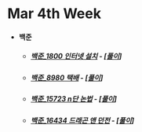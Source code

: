 # Mar 4th Week

- #### 백준

  - ##### [백준_1800 인터넷 설치](https://www.acmicpc.net/problem/1800) - [[풀이](https://github.com/catch4/Song/blob/master/2021/mar_4th_week/1800.cpp)]

  - ##### [백준_8980 택배](https://www.acmicpc.net/problem/8980) - [[풀이](https://github.com/catch4/Song/blob/master/2021/mar_4th_week/8980.cpp)]

  - ##### [백준_15723 n단 논법](https://www.acmicpc.net/problem/15723) - [[풀이](https://github.com/catch4/Song/blob/master/2021/mar_4th_week/15723.cpp)]

  - ##### [백준_16434 드래곤 앤 던전](https://www.acmicpc.net/problem/16434) - [[풀이](https://github.com/catch4/Song/blob/master/2021/mar_4th_week/16434.cpp)]

  